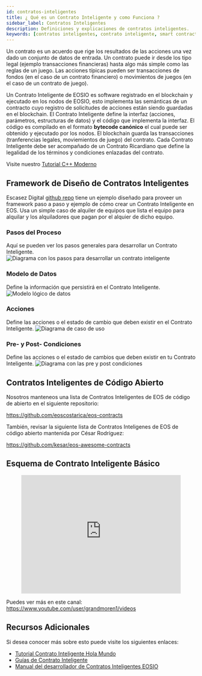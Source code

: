 ```yaml
---
id: contratos-inteligentes
title: ¿ Qué es un Contrato Inteligente y como Funciona ?
sidebar_label: Contratos Inteligentes
description: Definiciones y explicaciones de contratos inteligentes.
keywords: [contratos inteligentes, contrato inteligente, smart contract, blockchain, eos, eosio, eosio.io, EOS, EOS Costa Rica, Qué es un contrato inteligente, Cómo crear un contrato inteligente] 
---
```


Un contrato es un acuerdo que rige los resultados de las acciones una vez dado un conjunto de datos de entrada. Un contrato puede ir desde los tipo legal (ejemplo transacciones financieras) hasta algo más simple como las reglas de un juego. Las acciones típicas pueden ser transacciones de fondos (en el caso de un contrato financiero) o movimientos de juegos (en el caso de un contrato de juego).

Un Contrato Inteligente de EOSIO es software registrado en el blockchain y ejecutado en los nodos de EOSIO, esto implementa las semánticas de un contracto cuyo registro de solicitudes de acciones están siendo guardadas en el blockchain. El Contrato Inteligente define la interfaz (acciones, parámetros, estructuras de datos) y el código que implementa la interfaz. El código es compilado en el formato **bytecode canónico** el cual puede ser obtenido y ejecutado por los nodos. El blockchain guarda las transacciones (tranferencias legales, moviemientos de juego) del contrato. Cada Contrato Inteligente debe ser acompañado de un Contrato Ricardiano que define la legalidad de los términos y condiciones enlazadas del contrato.

Visite nuestro [Tutorial C++ Moderno](https://guias.eoscostarica.io/docs/tutoriales/cpp-moderno)

## Framework de Diseño de Contratos Inteligentes

Escasez Digital [github repo](https://github.com/digital-scarcity/equiprental) tiene un ejemplo diseñado para proveer un framework paso a paso y ejemplo de cómo crear un Contrato Inteligente en EOS. Usa un simple caso de alquiler de equipos que lista el equipo para alquilar y los alquiladores que pagan por el alquier de dicho equipo.

### Pasos del Proceso

Aquí se pueden ver los pasos generales para desarrollar un Contrato Inteligente.
![Diagrama con los pasos para desarrollar un contrato inteligente](/img/contracts/steps.webp "Pasos")

### Modelo de Datos

Define la información que persistirá en el Contrato Inteligente.
![Modelo lógico de datos](/img/contracts/datamodel.webp "Modelo de Datos")

### Acciones

Define las acciones o el estado de cambio que deben existir en el Contrato Inteligente.
![Diagrama de caso de uso](/img/contracts/actions.webp "Acciones")

### Pre- y Post- Condiciones

Define las acciones o el estado de cambios que deben existir en tu Contrato Inteligente.
![Diagrama con las pre y post condiciones](/img/contracts/prepostconditions.webp "Pre y Post Condiciones")

## Contratos Inteligentes de Código Abierto

Nosotros manteneos una lista de Contratos Inteligentes de EOS de código de abierto en el siguiente repositorio:

https://github.com/eoscostarica/eos-contracts

También, revisar la siguiente lista de Contratos Inteligenes de EOS de código abierto mantenida por César Rodríguez:

https://github.com/kesar/eos-awesome-contracts

## Esquema de Contrato Inteligente Básico 

<figure class="video_container">
  <iframe width="100%" height="315" src="https://www.youtube.com/embed/ZE2HxTmxfrI" frameborder="0" allowfullscreen="true" loading="lazy"> </iframe>
</figure>

Puedes ver más en este canal: https://www.youtube.com/user/grandmoren1/videos

## Recursos Adicionales

Si desea conocer más sobre esto puede visite los siguientes enlaces:

* [Tutorial Contrato Inteligente Hola Mundo](https://guias.eoscostarica.io/docs/tutoriales/contrato-hola-mundo)
* [Guías de Contrato Inteligente](https://developers.eos.io/welcome/v2.1/smart-contract-guides/index)
* [Manual del desarrollador de Contratos Inteligentes EOSIO](https://cc32d9.gitbook.io/eosio-smart-contract-developers-handbook)
